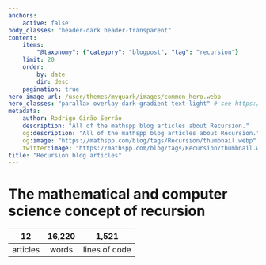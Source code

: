 ```yaml
---
anchors:
    active: false
body_classes: "header-dark header-transparent"
content:
    items:
        "@taxonomy": {"category": "blogpost", "tag": "recursion"}
    limit: 20
    order:
        by: date
        dir: desc
    pagination: true
hero_image_url: /user/themes/myquark/images/common_hero.webp
hero_classes: "parallax overlay-dark-gradient text-light" # see https://demo.getgrav.org/blog-skeleton/blog/hero-classes
metadata:
    author: Rodrigo Girão Serrão
    description: "All of the mathspp blog articles about Recursion."
    og:description: "All of the mathspp blog articles about Recursion."
    og:image: "https://mathspp.com/blog/tags/Recursion/thumbnail.webp"
    twitter:image: "https://mathspp.com/blog/tags/Recursion/thumbnail.webp"
title: "Recursion blog articles"
---
```



# The mathematical and computer science concept of recursion


<table class="stats-table">
    <thead>
        <tr>
            <th style="text-align: center;">12</th>
            <th style="text-align: center;">16,220</th>
            <th style="text-align: center;">1,521</th>
        </tr>
    </thead>
    <tbody>
        <tr>
            <td style="text-align: center;">articles</td>
            <td style="text-align: center;">words</td>
            <td style="text-align: center;">lines of code</td>
        </tr>
    </tbody>
</table>